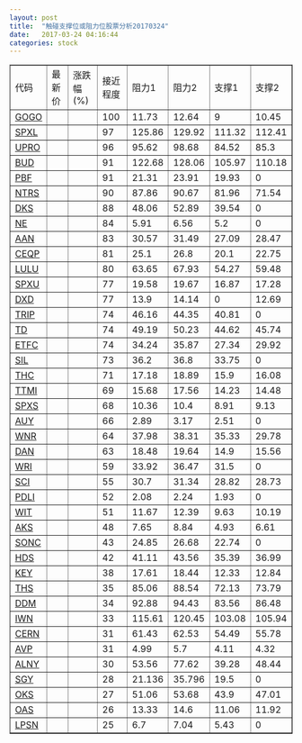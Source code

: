 ```yaml
---
layout: post
title:  "触碰支撑位或阻力位股票分析20170324"
date:   2017-03-24 04:16:44
categories: stock
---
```

<script type="text/javascript">
var stockList = []
stockList.push('gb_gogo');
stockList.push('gb_spxl');
stockList.push('gb_upro');
stockList.push('gb_bud');
stockList.push('gb_pbf');
stockList.push('gb_ntrs');
stockList.push('gb_dks');
stockList.push('gb_ne');
stockList.push('gb_aan');
stockList.push('gb_ceqp');
stockList.push('gb_lulu');
stockList.push('gb_spxu');
stockList.push('gb_dxd');
stockList.push('gb_trip');
stockList.push('gb_td');
stockList.push('gb_etfc');
stockList.push('gb_sil');
stockList.push('gb_thc');
stockList.push('gb_ttmi');
stockList.push('gb_spxs');
stockList.push('gb_auy');
stockList.push('gb_wnr');
stockList.push('gb_dan');
stockList.push('gb_wri');
stockList.push('gb_sci');
stockList.push('gb_pdli');
stockList.push('gb_wit');
stockList.push('gb_aks');
stockList.push('gb_sonc');
stockList.push('gb_hds');
stockList.push('gb_key');
stockList.push('gb_ths');
stockList.push('gb_ddm');
stockList.push('gb_iwn');
stockList.push('gb_cern');
stockList.push('gb_avp');
stockList.push('gb_alny');
stockList.push('gb_sgy');
stockList.push('gb_oks');
stockList.push('gb_oas');
stockList.push('gb_lpsn');
</script>
<table border="1">
 <tr>
 <td>代码</td>
 <td>最新价</td>
 <td>涨跌幅(%)</td>
 <td>接近程度</td>
 <td>阻力1</td>
 <td>阻力2</td>
 <td>支撑1</td>
 <td>支撑2</td>
</tr>
  <tr id="gogo" class="red">
  <td><a href="http://stock.finance.sina.com.cn/usstock/quotes/GOGO.html" target="_blank">GOGO</a></td><td></td><td></td><td>100</td><td>11.73</td><td>12.64</td><td>9</td><td>10.45</td></tr>
  <tr id="spxl" class="red">
  <td><a href="http://stock.finance.sina.com.cn/usstock/quotes/SPXL.html" target="_blank">SPXL</a></td><td></td><td></td><td>97</td><td>125.86</td><td>129.92</td><td>111.32</td><td>112.41</td></tr>
  <tr id="upro" class="red">
  <td><a href="http://stock.finance.sina.com.cn/usstock/quotes/UPRO.html" target="_blank">UPRO</a></td><td></td><td></td><td>96</td><td>95.62</td><td>98.68</td><td>84.52</td><td>85.3</td></tr>
  <tr id="bud" class="green">
  <td><a href="http://stock.finance.sina.com.cn/usstock/quotes/BUD.html" target="_blank">BUD</a></td><td></td><td></td><td>91</td><td>122.68</td><td>128.06</td><td>105.97</td><td>110.18</td></tr>
  <tr id="pbf" class="red">
  <td><a href="http://stock.finance.sina.com.cn/usstock/quotes/PBF.html" target="_blank">PBF</a></td><td></td><td></td><td>91</td><td>21.31</td><td>23.91</td><td>19.93</td><td>0</td></tr>
  <tr id="ntrs" class="red">
  <td><a href="http://stock.finance.sina.com.cn/usstock/quotes/NTRS.html" target="_blank">NTRS</a></td><td></td><td></td><td>90</td><td>87.86</td><td>90.67</td><td>81.96</td><td>71.54</td></tr>
  <tr id="dks" class="red">
  <td><a href="http://stock.finance.sina.com.cn/usstock/quotes/DKS.html" target="_blank">DKS</a></td><td></td><td></td><td>88</td><td>48.06</td><td>52.89</td><td>39.54</td><td>0</td></tr>
  <tr id="ne" class="red">
  <td><a href="http://stock.finance.sina.com.cn/usstock/quotes/NE.html" target="_blank">NE</a></td><td></td><td></td><td>84</td><td>5.91</td><td>6.56</td><td>5.2</td><td>0</td></tr>
  <tr id="aan" class="green">
  <td><a href="http://stock.finance.sina.com.cn/usstock/quotes/AAN.html" target="_blank">AAN</a></td><td></td><td></td><td>83</td><td>30.57</td><td>31.49</td><td>27.09</td><td>28.47</td></tr>
  <tr id="ceqp" class="red">
  <td><a href="http://stock.finance.sina.com.cn/usstock/quotes/CEQP.html" target="_blank">CEQP</a></td><td></td><td></td><td>81</td><td>25.1</td><td>26.8</td><td>20.1</td><td>22.75</td></tr>
  <tr id="lulu" class="red">
  <td><a href="http://stock.finance.sina.com.cn/usstock/quotes/LULU.html" target="_blank">LULU</a></td><td></td><td></td><td>80</td><td>63.65</td><td>67.93</td><td>54.27</td><td>59.48</td></tr>
  <tr id="spxu" class="green">
  <td><a href="http://stock.finance.sina.com.cn/usstock/quotes/SPXU.html" target="_blank">SPXU</a></td><td></td><td></td><td>77</td><td>19.58</td><td>19.67</td><td>16.87</td><td>17.28</td></tr>
  <tr id="dxd" class="green">
  <td><a href="http://stock.finance.sina.com.cn/usstock/quotes/DXD.html" target="_blank">DXD</a></td><td></td><td></td><td>77</td><td>13.9</td><td>14.14</td><td>0</td><td>12.69</td></tr>
  <tr id="trip" class="green">
  <td><a href="http://stock.finance.sina.com.cn/usstock/quotes/TRIP.html" target="_blank">TRIP</a></td><td></td><td></td><td>74</td><td>46.16</td><td>44.35</td><td>40.81</td><td>0</td></tr>
  <tr id="td" class="red">
  <td><a href="http://stock.finance.sina.com.cn/usstock/quotes/TD.html" target="_blank">TD</a></td><td></td><td></td><td>74</td><td>49.19</td><td>50.23</td><td>44.62</td><td>45.74</td></tr>
  <tr id="etfc" class="red">
  <td><a href="http://stock.finance.sina.com.cn/usstock/quotes/ETFC.html" target="_blank">ETFC</a></td><td></td><td></td><td>74</td><td>34.24</td><td>35.87</td><td>27.34</td><td>29.92</td></tr>
  <tr id="sil" class="red">
  <td><a href="http://stock.finance.sina.com.cn/usstock/quotes/SIL.html" target="_blank">SIL</a></td><td></td><td></td><td>73</td><td>36.2</td><td>36.8</td><td>33.75</td><td>0</td></tr>
  <tr id="thc" class="red">
  <td><a href="http://stock.finance.sina.com.cn/usstock/quotes/THC.html" target="_blank">THC</a></td><td></td><td></td><td>71</td><td>17.18</td><td>18.89</td><td>15.9</td><td>16.08</td></tr>
  <tr id="ttmi" class="red">
  <td><a href="http://stock.finance.sina.com.cn/usstock/quotes/TTMI.html" target="_blank">TTMI</a></td><td></td><td></td><td>69</td><td>15.68</td><td>17.56</td><td>14.23</td><td>14.48</td></tr>
  <tr id="spxs" class="green">
  <td><a href="http://stock.finance.sina.com.cn/usstock/quotes/SPXS.html" target="_blank">SPXS</a></td><td></td><td></td><td>68</td><td>10.36</td><td>10.4</td><td>8.91</td><td>9.13</td></tr>
  <tr id="auy" class="red">
  <td><a href="http://stock.finance.sina.com.cn/usstock/quotes/AUY.html" target="_blank">AUY</a></td><td></td><td></td><td>66</td><td>2.89</td><td>3.17</td><td>2.51</td><td>0</td></tr>
  <tr id="wnr" class="green">
  <td><a href="http://stock.finance.sina.com.cn/usstock/quotes/WNR.html" target="_blank">WNR</a></td><td></td><td></td><td>64</td><td>37.98</td><td>38.31</td><td>35.33</td><td>29.78</td></tr>
  <tr id="dan" class="red">
  <td><a href="http://stock.finance.sina.com.cn/usstock/quotes/DAN.html" target="_blank">DAN</a></td><td></td><td></td><td>63</td><td>18.48</td><td>19.64</td><td>14.9</td><td>15.56</td></tr>
  <tr id="wri" class="red">
  <td><a href="http://stock.finance.sina.com.cn/usstock/quotes/WRI.html" target="_blank">WRI</a></td><td></td><td></td><td>59</td><td>33.92</td><td>36.47</td><td>31.5</td><td>0</td></tr>
  <tr id="sci" class="red">
  <td><a href="http://stock.finance.sina.com.cn/usstock/quotes/SCI.html" target="_blank">SCI</a></td><td></td><td></td><td>55</td><td>30.7</td><td>31.34</td><td>28.82</td><td>28.73</td></tr>
  <tr id="pdli" class="red">
  <td><a href="http://stock.finance.sina.com.cn/usstock/quotes/PDLI.html" target="_blank">PDLI</a></td><td></td><td></td><td>52</td><td>2.08</td><td>2.24</td><td>1.93</td><td>0</td></tr>
  <tr id="wit" class="green">
  <td><a href="http://stock.finance.sina.com.cn/usstock/quotes/WIT.html" target="_blank">WIT</a></td><td></td><td></td><td>51</td><td>11.67</td><td>12.39</td><td>9.63</td><td>10.19</td></tr>
  <tr id="aks" class="red">
  <td><a href="http://stock.finance.sina.com.cn/usstock/quotes/AKS.html" target="_blank">AKS</a></td><td></td><td></td><td>48</td><td>7.65</td><td>8.84</td><td>4.93</td><td>6.61</td></tr>
  <tr id="sonc" class="green">
  <td><a href="http://stock.finance.sina.com.cn/usstock/quotes/SONC.html" target="_blank">SONC</a></td><td></td><td></td><td>43</td><td>24.85</td><td>26.68</td><td>22.74</td><td>0</td></tr>
  <tr id="hds" class="red">
  <td><a href="http://stock.finance.sina.com.cn/usstock/quotes/HDS.html" target="_blank">HDS</a></td><td></td><td></td><td>42</td><td>41.11</td><td>43.56</td><td>35.39</td><td>36.99</td></tr>
  <tr id="key" class="red">
  <td><a href="http://stock.finance.sina.com.cn/usstock/quotes/KEY.html" target="_blank">KEY</a></td><td></td><td></td><td>38</td><td>17.61</td><td>18.44</td><td>12.33</td><td>12.84</td></tr>
  <tr id="ths" class="red">
  <td><a href="http://stock.finance.sina.com.cn/usstock/quotes/THS.html" target="_blank">THS</a></td><td></td><td></td><td>35</td><td>85.06</td><td>88.54</td><td>72.13</td><td>73.79</td></tr>
  <tr id="ddm" class="red">
  <td><a href="http://stock.finance.sina.com.cn/usstock/quotes/DDM.html" target="_blank">DDM</a></td><td></td><td></td><td>34</td><td>92.88</td><td>94.43</td><td>83.56</td><td>86.48</td></tr>
  <tr id="iwn" class="green">
  <td><a href="http://stock.finance.sina.com.cn/usstock/quotes/IWN.html" target="_blank">IWN</a></td><td></td><td></td><td>33</td><td>115.61</td><td>120.45</td><td>103.08</td><td>105.94</td></tr>
  <tr id="cern" class="green">
  <td><a href="http://stock.finance.sina.com.cn/usstock/quotes/CERN.html" target="_blank">CERN</a></td><td></td><td></td><td>31</td><td>61.43</td><td>62.53</td><td>54.49</td><td>55.78</td></tr>
  <tr id="avp" class="green">
  <td><a href="http://stock.finance.sina.com.cn/usstock/quotes/AVP.html" target="_blank">AVP</a></td><td></td><td></td><td>31</td><td>4.99</td><td>5.7</td><td>4.11</td><td>4.32</td></tr>
  <tr id="alny" class="red">
  <td><a href="http://stock.finance.sina.com.cn/usstock/quotes/ALNY.html" target="_blank">ALNY</a></td><td></td><td></td><td>30</td><td>53.56</td><td>77.62</td><td>39.28</td><td>48.44</td></tr>
  <tr id="sgy" class="red">
  <td><a href="http://stock.finance.sina.com.cn/usstock/quotes/SGY.html" target="_blank">SGY</a></td><td></td><td></td><td>28</td><td>21.136</td><td>35.796</td><td>19.5</td><td>0</td></tr>
  <tr id="oks" class="red">
  <td><a href="http://stock.finance.sina.com.cn/usstock/quotes/OKS.html" target="_blank">OKS</a></td><td></td><td></td><td>27</td><td>51.06</td><td>53.68</td><td>43.9</td><td>47.01</td></tr>
  <tr id="oas" class="green">
  <td><a href="http://stock.finance.sina.com.cn/usstock/quotes/OAS.html" target="_blank">OAS</a></td><td></td><td></td><td>26</td><td>13.33</td><td>14.6</td><td>11.06</td><td>11.92</td></tr>
  <tr id="lpsn" class="red">
  <td><a href="http://stock.finance.sina.com.cn/usstock/quotes/LPSN.html" target="_blank">LPSN</a></td><td></td><td></td><td>25</td><td>6.7</td><td>7.04</td><td>5.43</td><td>0</td></tr>
</table>
